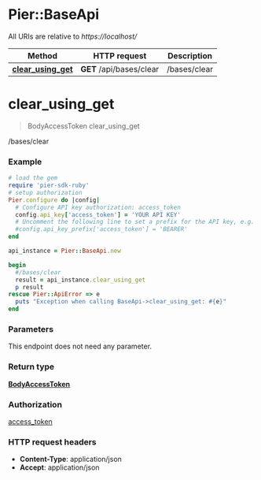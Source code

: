 # Pier::BaseApi

All URIs are relative to *https://localhost/*

Method | HTTP request | Description
------------- | ------------- | -------------
[**clear_using_get**](BaseApi.md#clear_using_get) | **GET** /api/bases/clear | /bases/clear


# **clear_using_get**
> BodyAccessToken clear_using_get

/bases/clear

### Example
```ruby
# load the gem
require 'pier-sdk-ruby'
# setup authorization 
Pier.configure do |config|
  # Configure API key authorization: access_token
  config.api_key['access_token'] = 'YOUR API KEY'
  # Uncomment the following line to set a prefix for the API key, e.g. 'BEARER' (defaults to nil)
  #config.api_key_prefix['access_token'] = 'BEARER'
end

api_instance = Pier::BaseApi.new

begin
  #/bases/clear
  result = api_instance.clear_using_get
  p result
rescue Pier::ApiError => e
  puts "Exception when calling BaseApi->clear_using_get: #{e}"
end
```

### Parameters
This endpoint does not need any parameter.

### Return type

[**BodyAccessToken**](BodyAccessToken.md)

### Authorization

[access_token](../README.md#access_token)

### HTTP request headers

 - **Content-Type**: application/json
 - **Accept**: application/json



